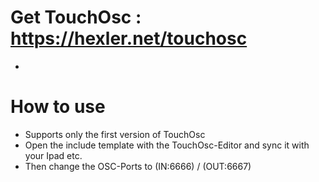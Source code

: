 # 
# Get TouchOsc : https://hexler.net/touchosc

+ 
# How to use
+ Supports only the first version of TouchOsc
+ Open the include template with the TouchOsc-Editor and sync it with your Ipad etc.
+ Then change the OSC-Ports to (IN:6666) / (OUT:6667)